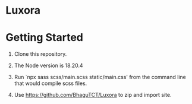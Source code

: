 # Luxora

# Getting Started

1. Clone this repository.

2. The Node version is 18.20.4

3. Run `npx sass scss/main.scss static/main.css' from the command line that would compile scss files.

4. Use https://github.com/BhaguTCT/Luxora to zip and import site.
